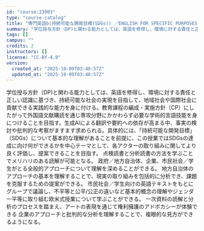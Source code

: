 ```yaml
---
id: "course:23903"
type: "course-catalog"
title: "専門英語b(持続可能な開発目標(SDGs)) ／ENGLISH FOR SPECIFIC PURPOSES(B)"
summary: "学位授与方針（DP)と関わる能力としては、英語を修得し、環境に対する責任と正しい認識に基づき、持続可能な社会の実現を目指して、地域社会や国際社会に貢献できる実践的な能力を身に付ける。教育課程の編成・実施方針（CP）にしたがって外国語文献購読…"
tags: []
campus: ""
credits: 2
instructors: []
license: "CC-BY-4.0"
version:
  created_at: "2025-10-09T03:48:57Z"
  updated_at: "2025-10-09T03:48:57Z"
---
```

学位授与方針（DP)と関わる能力としては、英語を修得し、環境に対する責任と正しい認識に基づき、持続可能な社会の実現を目指して、地域社会や国際社会に貢献できる実践的な能力を身に付ける。教育課程の編成・実施方針（CP）にしたがって外国語文献購読を通じ専攻分野にかかわらず必要な学術的言語技能を身につけることを目指す。生成AIによる翻訳や要約への依存が高まる中、事実の検討や批判的な考察がますます求められる。具体的には、「持続可能な開発目標」（SDGs）について基本的な理解があることを前提に、この授業ではSDGsの達成に向け何ができるかを中心テーマとして、各アクターの取り組みに関してより良く評価し、提案できることを目指す。 点検読書と分析読書の方法を学ぶことでメリハリのある読解が可能となる。 政府／地方自治体、企業、市民社会／学生がとる全般的アプローチについて理解を深めることができる。 地方自治体のアプローチの基本を理解することで、現実の取り組みを包括的に分析でき、課題を克服するための提案ができる。 市民社会／学生向けの英語テキストをもとにグループで議論し、不平等と公平/公正の違いなど基本的概念の理解やジェンダー平等に取り組む欧米式授業について学ぶことができる。 一次資料の読解と分析のプロセスを踏まえ、アートの表現を通じて権利擁護のアドボカシーが体験できる 企業のアプローチと批判的な分析を理解することで、複眼的な見方ができるようになる。
